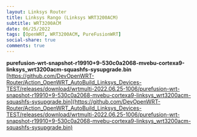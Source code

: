 ```yaml
---
layout: Linksys Router
title: Linksys Rango (Linksys WRT3200ACM)
subtitle: WRT3200ACM
date: 06/25/2022
tags: [OpenWRT, WRT3200ACM, PureFusionWRT]
social-share: true
comments: true
---
```


**purefusion-wrt-snapshot-r19910+9-530c0a2068-mvebu-cortexa9-linksys_wrt3200acm-squashfs-sysupgrade.bin** 
[https://github.com/DevOpenWRT-Router/Action_OpenWRT_AutoBuild_Linksys_Devices-TEST/releases/download/wrtmulti-2022.06.25-1006/purefusion-wrt-snapshot-r19910+9-530c0a2068-mvebu-cortexa9-linksys_wrt3200acm-squashfs-sysupgrade.bin](https://github.com/DevOpenWRT-Router/Action_OpenWRT_AutoBuild_Linksys_Devices-TEST/releases/download/wrtmulti-2022.06.25-1006/purefusion-wrt-snapshot-r19910+9-530c0a2068-mvebu-cortexa9-linksys_wrt3200acm-squashfs-sysupgrade.bin)  